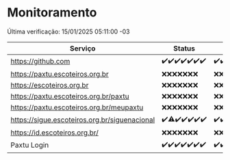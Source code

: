 # Monitoramento

Última verificação: 15/01/2025 05:11:00 -03

|Serviço|Status|Últimas 24h|
|---|---|---|
|https://github.com|<span title="2025-01-08: OK=23">✔️</span><span title="2025-01-09: OK=23">✔️</span><span title="2025-01-10: OK=23">✔️</span><span title="2025-01-11: OK=23">✔️</span><span title="2025-01-12: OK=23">✔️</span><span title="2025-01-13: OK=23">✔️</span><span title="2025-01-14: OK=7">✔️</span>|<span title="14/01/2025 05:11:00 -03 : 200">✔️</span><span title="14/01/2025 06:08:00 -03 : 200">✔️</span><span title="14/01/2025 07:08:00 -03 : 200">✔️</span><span title="14/01/2025 08:06:00 -03 : 200">✔️</span><span title="14/01/2025 09:15:00 -03 : 200">✔️</span><span title="14/01/2025 10:14:00 -03 : 200">✔️</span><span title="14/01/2025 11:07:00 -03 : 200">✔️</span><span title="14/01/2025 12:08:00 -03 : 200">✔️</span><span title="14/01/2025 13:09:00 -03 : 200">✔️</span><span title="14/01/2025 14:07:00 -03 : 200">✔️</span><span title="14/01/2025 15:11:00 -03 : 200">✔️</span><span title="14/01/2025 16:06:00 -03 : 200">✔️</span><span title="14/01/2025 17:09:00 -03 : 200">✔️</span><span title="14/01/2025 18:07:00 -03 : 200">✔️</span><span title="14/01/2025 19:07:00 -03 : 200">✔️</span><span title="14/01/2025 20:07:00 -03 : 200">✔️</span><span title="14/01/2025 21:39:00 -03 : 200">✔️</span><span title="14/01/2025 23:07:00 -03 : 200">✔️</span><span title="15/01/2025 00:09:00 -03 : 200">✔️</span><span title="15/01/2025 01:10:00 -03 : 200">✔️</span><span title="15/01/2025 02:08:00 -03 : 200">✔️</span><span title="15/01/2025 03:11:00 -03 : 200">✔️</span><span title="15/01/2025 04:08:00 -03 : 200">✔️</span><span title="15/01/2025 05:11:00 -03 : 200">✔️</span>|
|https://paxtu.escoteiros.org.br|<span title="2025-01-08: Falhas=23">❌</span><span title="2025-01-09: Falhas=23">❌</span><span title="2025-01-10: Falhas=23">❌</span><span title="2025-01-11: Falhas=23">❌</span><span title="2025-01-12: Falhas=23">❌</span><span title="2025-01-13: Falhas=23">❌</span><span title="2025-01-14: Falhas=7">❌</span>|<span title="14/01/2025 05:11:00 -03 : 403">❌</span><span title="14/01/2025 06:08:00 -03 : 403">❌</span><span title="14/01/2025 07:08:00 -03 : 403">❌</span><span title="14/01/2025 08:06:00 -03 : 403">❌</span><span title="14/01/2025 09:15:00 -03 : 403">❌</span><span title="14/01/2025 10:14:00 -03 : 403">❌</span><span title="14/01/2025 11:07:00 -03 : 403">❌</span><span title="14/01/2025 12:08:00 -03 : 403">❌</span><span title="14/01/2025 13:09:00 -03 : 403">❌</span><span title="14/01/2025 14:07:00 -03 : 403">❌</span><span title="14/01/2025 15:11:00 -03 : 403">❌</span><span title="14/01/2025 16:06:00 -03 : 403">❌</span><span title="14/01/2025 17:09:00 -03 : 403">❌</span><span title="14/01/2025 18:07:00 -03 : 403">❌</span><span title="14/01/2025 19:07:00 -03 : 403">❌</span><span title="14/01/2025 20:07:00 -03 : 403">❌</span><span title="14/01/2025 21:39:00 -03 : 403">❌</span><span title="14/01/2025 23:07:00 -03 : 403">❌</span><span title="15/01/2025 00:09:00 -03 : 403">❌</span><span title="15/01/2025 01:10:00 -03 : 403">❌</span><span title="15/01/2025 02:08:00 -03 : 403">❌</span><span title="15/01/2025 03:11:00 -03 : 403">❌</span><span title="15/01/2025 04:08:00 -03 : 403">❌</span><span title="15/01/2025 05:11:00 -03 : 403">❌</span>|
|https://escoteiros.org.br|<span title="2025-01-08: Falhas=23">❌</span><span title="2025-01-09: Falhas=23">❌</span><span title="2025-01-10: Falhas=23">❌</span><span title="2025-01-11: Falhas=23">❌</span><span title="2025-01-12: Falhas=23">❌</span><span title="2025-01-13: Falhas=23">❌</span><span title="2025-01-14: Falhas=7">❌</span>|<span title="14/01/2025 05:11:00 -03 : 403">❌</span><span title="14/01/2025 06:08:00 -03 : 403">❌</span><span title="14/01/2025 07:08:00 -03 : 403">❌</span><span title="14/01/2025 08:06:00 -03 : 403">❌</span><span title="14/01/2025 09:15:00 -03 : 403">❌</span><span title="14/01/2025 10:14:00 -03 : 403">❌</span><span title="14/01/2025 11:07:00 -03 : 403">❌</span><span title="14/01/2025 12:08:00 -03 : 403">❌</span><span title="14/01/2025 13:09:00 -03 : 403">❌</span><span title="14/01/2025 14:07:00 -03 : 403">❌</span><span title="14/01/2025 15:11:00 -03 : 403">❌</span><span title="14/01/2025 16:06:00 -03 : 403">❌</span><span title="14/01/2025 17:09:00 -03 : 403">❌</span><span title="14/01/2025 18:07:00 -03 : 403">❌</span><span title="14/01/2025 19:07:00 -03 : 403">❌</span><span title="14/01/2025 20:07:00 -03 : 403">❌</span><span title="14/01/2025 21:39:00 -03 : 403">❌</span><span title="14/01/2025 23:07:00 -03 : 403">❌</span><span title="15/01/2025 00:09:00 -03 : 403">❌</span><span title="15/01/2025 01:10:00 -03 : 403">❌</span><span title="15/01/2025 02:08:00 -03 : 403">❌</span><span title="15/01/2025 03:11:00 -03 : 403">❌</span><span title="15/01/2025 04:08:00 -03 : 403">❌</span><span title="15/01/2025 05:11:00 -03 : 403">❌</span>|
|https://paxtu.escoteiros.org.br/paxtu|<span title="2025-01-08: Falhas=23">❌</span><span title="2025-01-09: Falhas=23">❌</span><span title="2025-01-10: Falhas=23">❌</span><span title="2025-01-11: Falhas=23">❌</span><span title="2025-01-12: Falhas=23">❌</span><span title="2025-01-13: Falhas=23">❌</span><span title="2025-01-14: Falhas=7">❌</span>|<span title="14/01/2025 05:11:00 -03 : 403">❌</span><span title="14/01/2025 06:08:00 -03 : 403">❌</span><span title="14/01/2025 07:08:00 -03 : 403">❌</span><span title="14/01/2025 08:06:00 -03 : 403">❌</span><span title="14/01/2025 09:15:00 -03 : 403">❌</span><span title="14/01/2025 10:14:00 -03 : 403">❌</span><span title="14/01/2025 11:07:00 -03 : 403">❌</span><span title="14/01/2025 12:08:00 -03 : 403">❌</span><span title="14/01/2025 13:09:00 -03 : 403">❌</span><span title="14/01/2025 14:07:00 -03 : 403">❌</span><span title="14/01/2025 15:11:00 -03 : 403">❌</span><span title="14/01/2025 16:06:00 -03 : 403">❌</span><span title="14/01/2025 17:09:00 -03 : 403">❌</span><span title="14/01/2025 18:07:00 -03 : 403">❌</span><span title="14/01/2025 19:07:00 -03 : 403">❌</span><span title="14/01/2025 20:07:00 -03 : 403">❌</span><span title="14/01/2025 21:39:00 -03 : 403">❌</span><span title="14/01/2025 23:07:00 -03 : 403">❌</span><span title="15/01/2025 00:09:00 -03 : 403">❌</span><span title="15/01/2025 01:10:00 -03 : 403">❌</span><span title="15/01/2025 02:08:00 -03 : 403">❌</span><span title="15/01/2025 03:11:00 -03 : 403">❌</span><span title="15/01/2025 04:08:00 -03 : 403">❌</span><span title="15/01/2025 05:11:00 -03 : 403">❌</span>|
|https://paxtu.escoteiros.org.br/meupaxtu|<span title="2025-01-08: Falhas=23">❌</span><span title="2025-01-09: Falhas=23">❌</span><span title="2025-01-10: Falhas=23">❌</span><span title="2025-01-11: Falhas=23">❌</span><span title="2025-01-12: Falhas=23">❌</span><span title="2025-01-13: Falhas=23">❌</span><span title="2025-01-14: Falhas=7">❌</span>|<span title="14/01/2025 05:11:00 -03 : 403">❌</span><span title="14/01/2025 06:08:00 -03 : 403">❌</span><span title="14/01/2025 07:08:00 -03 : 403">❌</span><span title="14/01/2025 08:06:00 -03 : 403">❌</span><span title="14/01/2025 09:15:00 -03 : 403">❌</span><span title="14/01/2025 10:14:00 -03 : 403">❌</span><span title="14/01/2025 11:07:00 -03 : 403">❌</span><span title="14/01/2025 12:08:00 -03 : 403">❌</span><span title="14/01/2025 13:09:00 -03 : 403">❌</span><span title="14/01/2025 14:07:00 -03 : 403">❌</span><span title="14/01/2025 15:11:00 -03 : 403">❌</span><span title="14/01/2025 16:06:00 -03 : 403">❌</span><span title="14/01/2025 17:09:00 -03 : 403">❌</span><span title="14/01/2025 18:07:00 -03 : 403">❌</span><span title="14/01/2025 19:07:00 -03 : 403">❌</span><span title="14/01/2025 20:07:00 -03 : 403">❌</span><span title="14/01/2025 21:39:00 -03 : 403">❌</span><span title="14/01/2025 23:07:00 -03 : 403">❌</span><span title="15/01/2025 00:09:00 -03 : 403">❌</span><span title="15/01/2025 01:10:00 -03 : 403">❌</span><span title="15/01/2025 02:08:00 -03 : 403">❌</span><span title="15/01/2025 03:11:00 -03 : 403">❌</span><span title="15/01/2025 04:08:00 -03 : 403">❌</span><span title="15/01/2025 05:11:00 -03 : 403">❌</span>|
|https://sigue.escoteiros.org.br/siguenacional|<span title="2025-01-08: OK=23">✔️</span><span title="2025-01-09: OK=22, Falhas=1">⚠️</span><span title="2025-01-10: OK=23">✔️</span><span title="2025-01-11: OK=23">✔️</span><span title="2025-01-12: OK=23">✔️</span><span title="2025-01-13: OK=23">✔️</span><span title="2025-01-14: OK=7">✔️</span>|<span title="14/01/2025 05:11:00 -03 : 200">✔️</span><span title="14/01/2025 06:08:00 -03 : 200">✔️</span><span title="14/01/2025 07:08:00 -03 : 200">✔️</span><span title="14/01/2025 08:06:00 -03 : 200">✔️</span><span title="14/01/2025 09:15:00 -03 : 200">✔️</span><span title="14/01/2025 10:14:00 -03 : 200">✔️</span><span title="14/01/2025 11:07:00 -03 : 200">✔️</span><span title="14/01/2025 12:08:00 -03 : 200">✔️</span><span title="14/01/2025 13:09:00 -03 : 200">✔️</span><span title="14/01/2025 14:07:00 -03 : 200">✔️</span><span title="14/01/2025 15:11:00 -03 : 200">✔️</span><span title="14/01/2025 16:06:00 -03 : 200">✔️</span><span title="14/01/2025 17:09:00 -03 : 200">✔️</span><span title="14/01/2025 18:07:00 -03 : 200">✔️</span><span title="14/01/2025 19:07:00 -03 : 200">✔️</span><span title="14/01/2025 20:07:00 -03 : 200">✔️</span><span title="14/01/2025 21:39:00 -03 : 200">✔️</span><span title="14/01/2025 23:07:00 -03 : 200">✔️</span><span title="15/01/2025 00:09:00 -03 : 200">✔️</span><span title="15/01/2025 01:10:00 -03 : 200">✔️</span><span title="15/01/2025 02:08:00 -03 : 200">✔️</span><span title="15/01/2025 03:11:00 -03 : 200">✔️</span><span title="15/01/2025 04:08:00 -03 : 200">✔️</span><span title="15/01/2025 05:11:00 -03 : 200">✔️</span>|
|https://id.escoteiros.org.br/|<span title="2025-01-08: Falhas=23">❌</span><span title="2025-01-09: Falhas=23">❌</span><span title="2025-01-10: Falhas=23">❌</span><span title="2025-01-11: Falhas=23">❌</span><span title="2025-01-12: Falhas=23">❌</span><span title="2025-01-13: Falhas=23">❌</span><span title="2025-01-14: Falhas=7">❌</span>|<span title="14/01/2025 05:11:00 -03 : 403">❌</span><span title="14/01/2025 06:08:00 -03 : 403">❌</span><span title="14/01/2025 07:08:00 -03 : 403">❌</span><span title="14/01/2025 08:06:00 -03 : 403">❌</span><span title="14/01/2025 09:15:00 -03 : 403">❌</span><span title="14/01/2025 10:14:00 -03 : 403">❌</span><span title="14/01/2025 11:07:00 -03 : 403">❌</span><span title="14/01/2025 12:08:00 -03 : 403">❌</span><span title="14/01/2025 13:09:00 -03 : 403">❌</span><span title="14/01/2025 14:07:00 -03 : 403">❌</span><span title="14/01/2025 15:11:00 -03 : 403">❌</span><span title="14/01/2025 16:06:00 -03 : 403">❌</span><span title="14/01/2025 17:09:00 -03 : 403">❌</span><span title="14/01/2025 18:07:00 -03 : 403">❌</span><span title="14/01/2025 19:07:00 -03 : 403">❌</span><span title="14/01/2025 20:07:00 -03 : 403">❌</span><span title="14/01/2025 21:39:00 -03 : 403">❌</span><span title="14/01/2025 23:07:00 -03 : 403">❌</span><span title="15/01/2025 00:09:00 -03 : 403">❌</span><span title="15/01/2025 01:10:00 -03 : 403">❌</span><span title="15/01/2025 02:08:00 -03 : 403">❌</span><span title="15/01/2025 03:11:00 -03 : 403">❌</span><span title="15/01/2025 04:08:00 -03 : 403">❌</span><span title="15/01/2025 05:11:00 -03 : 403">❌</span>|
|Paxtu Login|<span title="2025-01-08: OK=23">✔️</span><span title="2025-01-09: OK=23">✔️</span><span title="2025-01-10: OK=23">✔️</span><span title="2025-01-11: OK=23">✔️</span><span title="2025-01-12: OK=23">✔️</span><span title="2025-01-13: OK=23">✔️</span><span title="2025-01-14: OK=7">✔️</span>|<span title="14/01/2025 05:11:00 -03 : 200">✔️</span><span title="14/01/2025 06:08:00 -03 : 200">✔️</span><span title="14/01/2025 07:08:00 -03 : 200">✔️</span><span title="14/01/2025 08:06:00 -03 : 200">✔️</span><span title="14/01/2025 09:15:00 -03 : 200">✔️</span><span title="14/01/2025 10:14:00 -03 : 200">✔️</span><span title="14/01/2025 11:07:00 -03 : 200">✔️</span><span title="14/01/2025 12:08:00 -03 : 200">✔️</span><span title="14/01/2025 13:09:00 -03 : 200">✔️</span><span title="14/01/2025 14:07:00 -03 : 200">✔️</span><span title="14/01/2025 15:11:00 -03 : 200">✔️</span><span title="14/01/2025 16:06:00 -03 : 200">✔️</span><span title="14/01/2025 17:09:00 -03 : 200">✔️</span><span title="14/01/2025 18:07:00 -03 : 200">✔️</span><span title="14/01/2025 19:07:00 -03 : 200">✔️</span><span title="14/01/2025 20:07:00 -03 : 200">✔️</span><span title="14/01/2025 21:39:00 -03 : 200">✔️</span><span title="14/01/2025 23:07:00 -03 : 200">✔️</span><span title="15/01/2025 00:09:00 -03 : 200">✔️</span><span title="15/01/2025 01:10:00 -03 : 200">✔️</span><span title="15/01/2025 02:08:00 -03 : 200">✔️</span><span title="15/01/2025 03:11:00 -03 : 200">✔️</span><span title="15/01/2025 04:08:00 -03 : 200">✔️</span><span title="15/01/2025 05:11:00 -03 : 200">✔️</span>|

